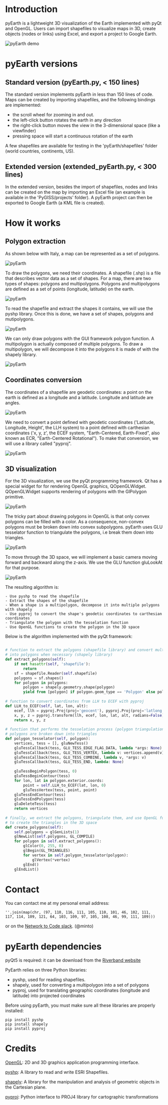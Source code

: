 # Introduction

pyEarth is a lightweight 3D visualization of the Earth implemented with pyQt and OpenGL.
Users can import shapefiles to visualize maps in 3D, create objects (nodes or links) using Excel, and 
export a project to Google Earth.

![pyEarth demo](https://github.com/afourmy/PyEarth/blob/master/readme/pyEarth.gif)

# pyEarth versions

## Standard version (pyEarth.py, < 150 lines)

The standard version implements pyEarth in less than 150 lines of code.
Maps can be created by importing shapefiles, and the following bindings are implemented:
* the scroll wheel for zooming in and out.
* the left-click button rotates the earth in any direction
* the right-click button moves the view in the 3-dimensional space (like a viewfinder)
* pressing space will start a continuous rotation of the earth

A few shapefiles are available for testing in the 'pyEarth/shapefiles' folder (world countries, continents, US).

## Extended version (extended_pyEarth.py, < 300 lines)

In the extended version, besides the import of shapefiles, nodes and links can be created on the map by importing an Excel file (an example is available in the 'PyGISS/projects' folder).
A pyEarth project can then be exported to Google Earth (a KML file is created).

# How it works

## Polygon extraction

As shown below with Italy, a map can be represented as a set of polygons.

![pyEarth](https://github.com/afourmy/pyEarth/blob/master/readme/how_it_works_0.png)

To draw the polygons, we need their coordinates. A shapefile (.shp) is a file that describes vector data as a set of shapes. For a map, there are two types of shapes: polygons and multipolygons. Polygons and multipolygons are defined as a set of points (longitude, latitude) on the earth.

![pyEarth](https://github.com/afourmy/pyEarth/blob/master/readme/how_it_works_1.png)

To read the shapefile and extract the shapes it contains, we will use the pyshp library. Once this is done, we have a set of shapes, polygons and mutipolygons.

![pyEarth](https://github.com/afourmy/pyEarth/blob/master/readme/how_it_works_2.png)

We can only draw polygons with the GUI framework polygon function. A multipolygon is actually composed of multiple polygons. To draw a multipolygon, we will decompose it into the polygons it is made of with the shapely library.

![pyEarth](https://github.com/afourmy/pyEarth/blob/master/readme/how_it_works_3.png)

## Coordinates conversion

The coordinates of a shapefile are geodetic coordinates: a point on the earth is defined as a longitude and a latitude. Longitude and latitude are angles.

![pyEarth](https://github.com/afourmy/pyEarth/blob/master/readme/how_it_works_4.png)

We need to convert a point defined with geodetic coordinates ('Latitude, Longitude, Height', the LLH system) to a point defined with carthesian coordinates ('x, y, z', the ECEF system, "Earth-Centered, Earth-Fixed", also known as ECR, "Earth-Centered Rotational").
To make that conversion, we will use a library called "pyproj".

![pyEarth](https://github.com/afourmy/pyEarth/blob/master/readme/how_it_works_5.JPG)

## 3D visualization

For the 3D visualization, we use the pyQt programming framework.
Qt has a special widget for for rendering OpenGL graphics, QOpenGLWidget. QOpenGLWidget supports rendering of polygons with the GlPolygon primitive.

![pyEarth](https://github.com/afourmy/pyEarth/blob/master/readme/how_it_works_6.png)

The tricky part about drawing polygons in OpenGL is that only convex polygons can be filled with a color. As a consequence, non-convex polygons must be broken down into convex subpolygons. pyEarth uses GLU tesselator function to triangulate the polygons, i.e break them down into triangles.

![pyEarth](https://github.com/afourmy/pyEarth/blob/master/readme/how_it_works_7.JPG)

To move through the 3D space, we will implement a basic camera moving forward and
backward along the z-axis. We use the GLU function gluLookAt for that purpose.

![pyEarth](https://github.com/afourmy/pyEarth/blob/master/readme/how_it_works_8.jpg)

The resulting algorithm is:

``` 
- Use pyshp to read the shapefile
- Extract the shapes of the shapefile
- When a shape is a multipolygon, decompose it into multiple polygons with shapely
- Use pyproj to convert the shape's geodetic coordinates to carthesian coordinates
- Triangulate the polygon with the tesselation function
- Use OpenGL functions to create the polygon in the 3D space
``` 

Below is the algorithm implemented with the pyQt framework:

```python

# function to extract the polygons (shapefile library) and convert multipolygons 
# into polygons when necessary (shapely library)
def extract_polygons(self):
    if not hasattr(self, 'shapefile'):
        return
    sf = shapefile.Reader(self.shapefile)       
    polygons = sf.shapes() 
    for polygon in polygons:
        polygon = shapely.geometry.shape(polygon)
        yield from [polygon] if polygon.geom_type == 'Polygon' else polygon
        
# function to convert coordinates from LLH to ECEF with pyproj
def LLH_to_ECEF(self, lat, lon, alt):
    ecef, llh = pyproj.Proj(proj='geocent'), pyproj.Proj(proj='latlong')
    x, y, z = pyproj.transform(llh, ecef, lon, lat, alt, radians=False)
    return x, y, z
      
# function that performs the tesselation process (polygon triangulation): 
# polygons are broken down into triangles
def polygon_tesselator(self, polygon):    
    vertices, tess = [], gluNewTess()
    gluTessCallback(tess, GLU_TESS_EDGE_FLAG_DATA, lambda *args: None)
    gluTessCallback(tess, GLU_TESS_VERTEX, lambda v: vertices.append(v))
    gluTessCallback(tess, GLU_TESS_COMBINE, lambda v, *args: v)
    gluTessCallback(tess, GLU_TESS_END, lambda: None)
    
    gluTessBeginPolygon(tess, 0)
    gluTessBeginContour(tess)
    for lon, lat in polygon.exterior.coords:
        point = self.LLH_to_ECEF(lat, lon, 0)
        gluTessVertex(tess, point, point)
    gluTessEndContour(tess)
    gluTessEndPolygon(tess)
    gluDeleteTess(tess)
    return vertices
    
# finally, we extract the polygons, triangulate them, and use OpenGL functions
# to create the triangles in the 3D space
def create_polygons(self):
    self.polygons = glGenLists(1)
    glNewList(self.polygons, GL_COMPILE)
    for polygon in self.extract_polygons():
        glColor(0, 255, 0)
        glBegin(GL_TRIANGLES)
        for vertex in self.polygon_tesselator(polygon):
            glVertex(*vertex)
        glEnd()
    glEndList()
```

# Contact

You can contact me at my personal email address:
```
''.join(map(chr, (97, 110, 116, 111, 105, 110, 101, 46, 102, 111, 
117, 114, 109, 121, 64, 103, 109, 97, 105, 108, 46, 99, 111, 109)))
```

or on the [Network to Code slack](http://networktocode.herokuapp.com "Network to Code slack"). (@minto)

# pyEarth dependencies

pyQt5 is required: it can be download from the [Riverband website](https://www.riverbankcomputing.com/software/pyqt/download5)

PyEarth relies on three Python libraries:

* pyshp, used for reading shapefiles.
* shapely, used for converting a multipolygon into a set of polygons
* pyproj, used for translating geographic coordinates (longitude and latitude) into projected coordinates

Before using pyEarth, you must make sure all these libraries are properly installed:

```
pip install pyshp
pip install shapely
pip install pyproj
```

# Credits

[OpenGL](https://www.opengl.org): 2D and 3D graphics application programming interface.

[pyshp](https://github.com/GeospatialPython/pyshp): A library to read and write ESRI Shapefiles.

[shapely](https://github.com/Toblerity/Shapely): A library for the manipulation and analysis of geometric objects in the Cartesian plane.

[pyproj](https://github.com/jswhit/pyproj): Python interface to PROJ4 library for cartographic transformations
